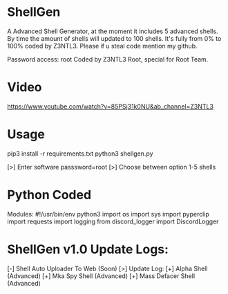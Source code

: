 # ShellGen
A Advanced Shell Generator, at the moment it includes 5 advanced shells. By time the amount of shells will updated to 100 shells. It's fully from 0% to 100% coded by Z3NTL3. Please if u steal code mention my github.

Password access: root
Coded by Z3NTL3 Root, special for Root Team.

# Video
https://www.youtube.com/watch?v=85PSj31k0NU&ab_channel=Z3NTL3

# Usage
pip3 install -r requirements.txt
python3 shellgen.py

[>] Enter software passsword=root
[>] Choose between option 1-5 shells

# Python Coded
Modules:
#!/usr/bin/env python3
import os
import sys
import pyperclip
import requests 
import logging
from discord_logger import DiscordLogger

# ShellGen v1.0 Update Logs:
[-] Shell Auto Uploader To Web (Soon)
[>] Update Log:
[+] Alpha Shell (Advanced)
[+] Mka Spy Shell (Advanced)
[+] Mass Defacer Shell (Advanced)
